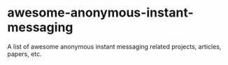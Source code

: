 # awesome-anonymous-instant-messaging
A list of awesome anonymous instant messaging related projects, articles, papers, etc.
